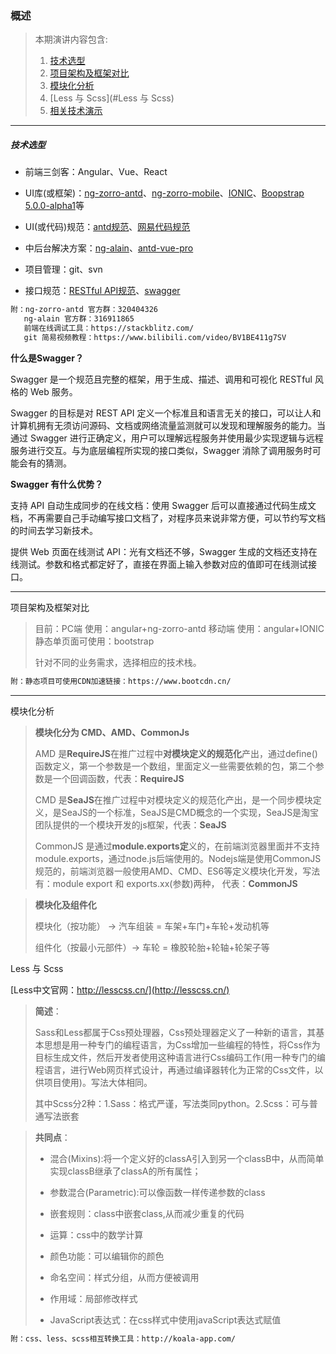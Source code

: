 ### 概述

> 本期演讲内容包含: 
>
> 1. [技术选型](#技术选型)
> 2. [项目架构及框架对比](#项目架构及框架对比)
> 3. [模块化分析](#模块化分析)
> 4. [Less 与 Scss](#Less 与 Scss)
> 5. [相关技术演示](#相关技术演示)

---

##### <a id="技术选型">技术选型</a>

+ 前端三剑客：Angular、Vue、React

+ UI库(或框架)：[ng-zorro-antd](https://ng.ant.design/docs/introduce/zh)、[ng-zorro-mobile](http://ng.mobile.ant.design/#/docs/introduce/zh)、[IONIC](https://ionicframework.com/)、[Boopstrap 5.0.0-alpha1](https://v5.getbootstrap.com/)等
+ UI(或代码)规范：[antd规范](https://ant.design/docs/spec/introduce-cn)、[网易代码规范](http://nec.netease.com/standard)
+ 中后台解决方案：[ng-alain](https://ng-alain.com/zh)、[antd-vue-pro](https://pro.antdv.com/)
+ 项目管理：git、svn
+ 接口规范：[RESTful API规范](http://www.ruanyifeng.com/blog/2014/05/restful_api.html)、[swagger](https://swagger.io/solutions/api-design/)

```html
附：ng-zorro-antd 官方群：320404326
   ng-alain 官方群：316911865
   前端在线调试工具：https://stackblitz.com/
   git 简易视频教程：https://www.bilibili.com/video/BV1BE411g7SV
```

**什么是Swagger？**

Swagger 是一个规范且完整的框架，用于生成、描述、调用和可视化 RESTful 风格的 Web 服务。

Swagger 的目标是对 REST API 定义一个标准且和语言无关的接口，可以让人和计算机拥有无须访问源码、文档或网络流量监测就可以发现和理解服务的能力。当通过 Swagger 进行正确定义，用户可以理解远程服务并使用最少实现逻辑与远程服务进行交互。与为底层编程所实现的接口类似，Swagger 消除了调用服务时可能会有的猜测。

**Swagger 有什么优势？**

支持 API 自动生成同步的在线文档：使用 Swagger 后可以直接通过代码生成文档，不再需要自己手动编写接口文档了，对程序员来说非常方便，可以节约写文档的时间去学习新技术。

提供 Web 页面在线测试 API：光有文档还不够，Swagger 生成的文档还支持在线测试。参数和格式都定好了，直接在界面上输入参数对应的值即可在线测试接口。

---

<a id="项目架构及框架对比">项目架构及框架对比</a>

> 目前：PC端 使用：angular+ng-zorro-antd
> 	        移动端 使用：angular+IONIC
> 	        静态单页面可使用：bootstrap
>
> 针对不同的业务需求，选择相应的技术栈。

```html
附：静态项目可使用CDN加速链接：https://www.bootcdn.cn/
```

---

<a id="模块化分析">模块化分析</a>

> **模块化分为 CMD、AMD、CommonJs**
>
> AMD 是**RequireJS**在推广过程中**对模块定义的规范化**产出，通过define()函数定义，第一个参数是一个数组，里面定义一些需要依赖的包，第二个参数是一个回调函数，代表：**RequireJS**
>
> CMD 是**SeaJS**在推广过程中对模块定义的规范化产出，是一个同步模块定义，是SeaJS的一个标准，SeaJS是CMD概念的一个实现，SeaJS是淘宝团队提供的一个模块开发的js框架，代表：**SeaJS**
>
> CommonJS 是通过**module.exports定**义的，在前端浏览器里面并不支持module.exports，通过node.js后端使用的。Nodejs端是使用CommonJS规范的，前端浏览器一般使用AMD、CMD、ES6等定义模块化开发，写法有：module export 和 exports.xx(参数)两种， 代表：**CommonJS**

>**模块化及组件化**
>
>模块化（按功能） ->  汽车组装 = 车架+车门+车轮+发动机等
>
>组件化（按最小元部件）->  车轮 = 橡胶轮胎+轮轴+轮架子等

<a id="Less 与 Scss">Less 与 Scss</a>

[Less中文官网：http://lesscss.cn/](http://lesscss.cn/)

> **简述**：
>
> Sass和Less都属于Css预处理器，Css预处理器定义了一种新的语言，其基本思想是用一种专门的编程语言，为Css增加一些编程的特性，将Css作为目标生成文件，然后开发者使用这种语言进行Css编码工作(用一种专门的编程语言，进行Web网页样式设计，再通过编译器转化为正常的Css文件，以供项目使用)。写法大体相同。
>
> 其中Scss分2种：1.Sass：格式严谨，写法类同python。2.Scss：可与普通写法嵌套

> **共同点**：
>
> + 混合(Mixins):将一个定义好的classA引入到另一个classB中，从而简单实现classB继承了classA的所有属性；
>
> + 参数混合(Parametric):可以像函数一样传递参数的class
>
> + 嵌套规则：class中嵌套class,从而减少重复的代码
>
> + 运算：css中的数学计算
>
> + 颜色功能：可以编辑你的颜色
>
> + 命名空间：样式分组，从而方便被调用
>
> + 作用域：局部修改样式
>
> + JavaScript表达式：在css样式中使用javaScript表达式赋值

``````html
附：css、less、scss相互转换工具：http://koala-app.com/
``````

